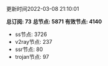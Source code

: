 更新时间2022-03-08 21:10:01

**总订阅: 73**
**总节点: 5871**
**有效节点: 4140**
- ss节点: 3726
- v2ray节点: 237
- ssr节点: 80
- trojan节点: 97
